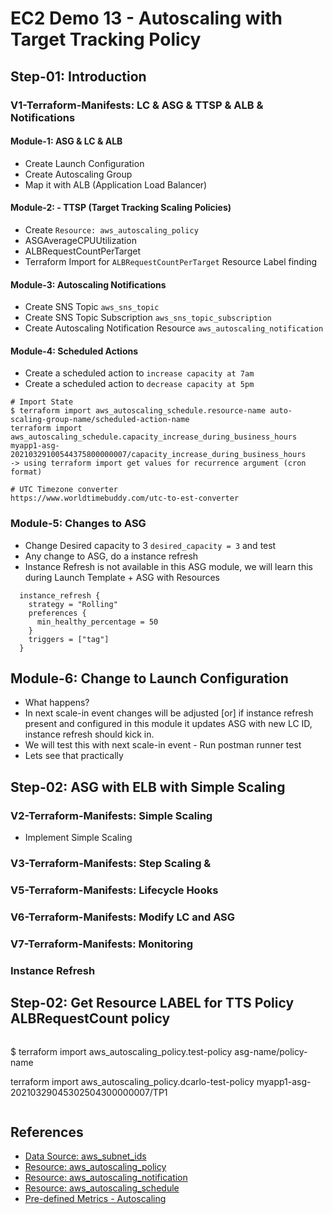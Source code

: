 # EC2 Demo 13 - Autoscaling with Target Tracking Policy

## Step-01: Introduction
### V1-Terraform-Manifests: LC & ASG & TTSP & ALB & Notifications
#### Module-1: ASG & LC & ALB
- Create Launch Configuration
- Create Autoscaling Group
- Map it with ALB (Application Load Balancer)

#### Module-2: - TTSP (Target Tracking Scaling Policies)
- Create `Resource: aws_autoscaling_policy` 
- ASGAverageCPUUtilization
- ALBRequestCountPerTarget
- Terraform Import for `ALBRequestCountPerTarget` Resource Label finding
#### Module-3: Autoscaling Notifications
- Create SNS Topic `aws_sns_topic`
- Create SNS Topic Subscription `aws_sns_topic_subscription`
- Create Autoscaling Notification Resource  `aws_autoscaling_notification`
#### Module-4: Scheduled Actions
- Create a scheduled action to `increase capacity at 7am`
- Create a scheduled action to `decrease capacity at 5pm`
```t
# Import State
$ terraform import aws_autoscaling_schedule.resource-name auto-scaling-group-name/scheduled-action-name
terraform import aws_autoscaling_schedule.capacity_increase_during_business_hours	 myapp1-asg-20210329100544375800000007/capacity_increase_during_business_hours	
-> using terraform import get values for recurrence argument (cron format)

# UTC Timezone converter
https://www.worldtimebuddy.com/utc-to-est-converter
```

### Module-5: Changes to ASG
- Change Desired capacity to 3 `desired_capacity = 3` and test
- Any change to ASG, do a instance refresh
- Instance Refresh is not available in this ASG module, we will learn this during Launch Template + ASG with Resources
```t
  instance_refresh {
    strategy = "Rolling"
    preferences {
      min_healthy_percentage = 50
    }
    triggers = ["tag"]
  }
```

## Module-6: Change to Launch Configuration
- What happens?
- In next scale-in event changes will be adjusted [or] if instance refresh present and configured in this module it updates ASG with new LC ID, instance refresh should kick in.
- We will test this with next scale-in event - Run postman runner test
- Lets see that practically




## Step-02: ASG with ELB with Simple Scaling 
### V2-Terraform-Manifests: Simple Scaling 
- Implement Simple Scaling 

### V3-Terraform-Manifests: Step Scaling & 


### V5-Terraform-Manifests: Lifecycle Hooks

### V6-Terraform-Manifests: Modify LC and ASG

### V7-Terraform-Manifests: Monitoring

### Instance Refresh






## Step-02: Get Resource LABEL for TTS Policy ALBRequestCount policy

```
```
$ terraform import aws_autoscaling_policy.test-policy asg-name/policy-name

terraform import aws_autoscaling_policy.dcarlo-test-policy myapp1-asg-20210329045302504300000007/TP1
```

```

## References
- [Data Source: aws_subnet_ids](https://registry.terraform.io/providers/hashicorp/aws/latest/docs/data-sources/subnet_ids)
- [Resource: aws_autoscaling_policy](https://registry.terraform.io/providers/hashicorp/aws/latest/docs/resources/autoscaling_policy)
- [Resource: aws_autoscaling_notification](https://registry.terraform.io/providers/hashicorp/aws/latest/docs/resources/autoscaling_notification)
- [Resource: aws_autoscaling_schedule](https://registry.terraform.io/providers/hashicorp/aws/latest/docs/resources/autoscaling_schedule)
- [Pre-defined Metrics - Autoscaling](https://docs.aws.amazon.com/autoscaling/ec2/APIReference/API_PredefinedMetricSpecification.html)
